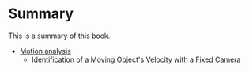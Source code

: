 # Summary
This is a summary of this book.

* [Motion analysis](Motion-analysis/README.md)
   * [Identification of a Moving Object's Velocity with a Fixed Camera](Motion-analysis/IMOVFC.md)